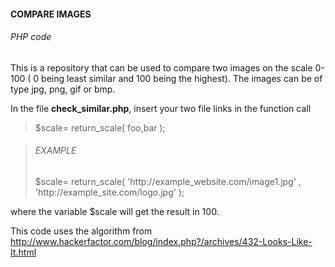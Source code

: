<h4>COMPARE IMAGES</h4> <h6>PHP code</h6>

This is a repository that can be used to compare two images on the scale 0-100 ( 0 being least similar and 100 being the highest). The images can be of type jpg, png, gif or bmp.

In the file <strong>check_similar.php</strong>, insert your two file links in the function call 
<blockquote>$scale= return_scale( foo,bar );
</blockquote>
<blockquote>
<h6>EXAMPLE</h6> $scale= return_scale( 'http://example_website.com/image1.jpg' , 'http://example_site.com/logo.jpg' );
</blockquote>
where the variable $scale will get the result in 100.


This code uses the algorithm from <a href="http://www.hackerfactor.com/blog/index.php?/archives/432-Looks-Like-It.html" target="_blank">http://www.hackerfactor.com/blog/index.php?/archives/432-Looks-Like-It.html</a>
